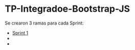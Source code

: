 # TP-Integradoe-Bootstrap-JS

Se crearon 3 ramas para cada Sprint: 
- [Sprint 1](https://github.com/DVs07/TP-Integrador-Bootstrap-JS/edit/sprint1/README.md)
-
-
